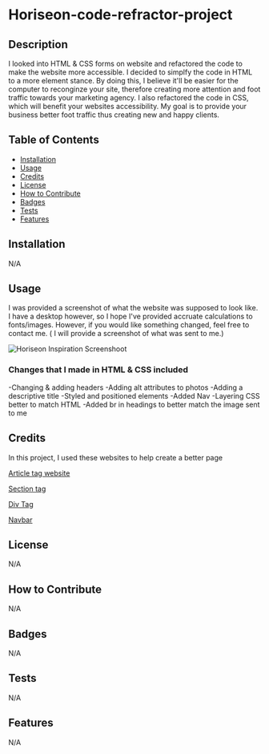 # Horiseon-code-refractor-project

## Description

I looked into HTML & CSS forms on website and refactored the code to make the website more accessible. I decided to simplfy the code in HTML to a more element stance. By doing this, I believe it'll be easier for the computer to reconginze your site, therefore creating more attention and foot traffic towards your marketing agency. I also refactored the code in CSS, which will benefit your websites accessibility. My goal is to provide your business better foot traffic thus creating new and happy clients.

## Table of Contents

- [Installation](#installation)
- [Usage](#usage)
- [Credits](#credits)
- [License](#license)
- [How to Contribute](#how-to-contribute)
- [Badges](#badges)
- [Tests](#tests)
- [Features](#features)

## Installation

N/A

## Usage

I was provided a screenshot of what the website was supposed to look like. I have a desktop however, so I hope I've provided accruate calculations to fonts/images. However, if you would like something changed, feel free to contact me. ( I will provide a screenshot of what was sent to me.)

![Horiseon Inspiration Screenshoot](C:\Users\amyhy\challprojects)

### Changes that I made in HTML & CSS included

 -Changing & adding headers
 -Adding alt attributes to photos
 -Adding a descriptive title
 -Styled and positioned elements
 -Added Nav
 -Layering CSS better to match HTML
 -Added br in headings to better match the image sent to me

## Credits

In this project, I used these websites to help create a better page

[Article tag website](https://www.w3schools.com/tags/tag_article.asp)

[Section tag](https://www.w3schools.com/tags/tag_section.asp)

[Div Tag](https://www.w3schools.com/tags/tag_div.ASP)

[Navbar](https://www.w3schools.com/css/css_navbar_horizontal.asp)

## License

N/A

## How to Contribute

N/A

## Badges

N/A

## Tests

N/A

## Features

N/A
